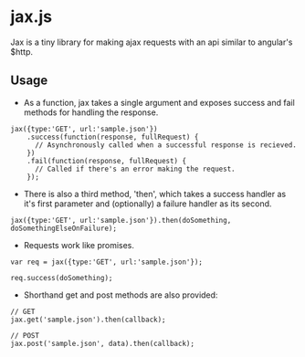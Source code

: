 jax.js
===

Jax is a tiny library for making ajax requests with an api similar to angular's $http.

## Usage

- As a function, jax takes a single argument and exposes success and fail methods for handling the response.

```
jax({type:'GET', url:'sample.json'})
    .success(function(response, fullRequest) {
      // Asynchronously called when a successful response is recieved.
    })
    .fail(function(response, fullRequest) {
      // Called if there's an error making the request.
    });
```

- There is also a third method, 'then', which takes a success handler as it's first parameter and (optionally) a failure handler as its second.

```
jax({type:'GET', url:'sample.json'}).then(doSomething, doSomethingElseOnFailure);
```

- Requests work like promises.

```
var req = jax({type:'GET', url:'sample.json'});

req.success(doSomething);
```

- Shorthand get and post methods are also provided:

```
// GET
jax.get('sample.json').then(callback);

// POST
jax.post('sample.json', data).then(callback);
```
